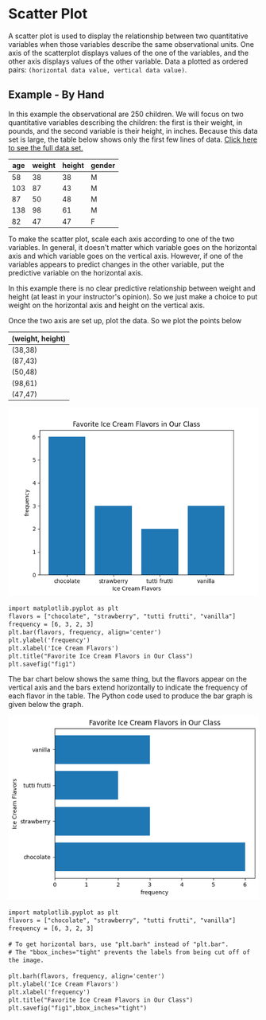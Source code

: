 # Scatter Plot

A scatter plot is used to display the relationship between two quantitative variables when those variables describe the same observational units.  One axis of the scatterplot displays values of the one of the variables, and the other axis displays values of the other variable.  Data a plotted as ordered pairs:
`(horizontal data value, vertical data value)`.

## Example - By Hand
In this example the observational are 250 children.  We will focus on two quantitative variables describing the children: the first is their weight, in pounds, and the second variable is their height, in inches.  Because this data set is large, the table below shows only the first few lines of data.  [Click here to see the full data set.](../data/kid-weights-UsingR.csv)

| age | weight | height | gender |
|-----|--------|--------|--------|
| 58  | 38     | 38     | M      |
| 103 | 87     | 43     | M      |
| 87  | 50     | 48     | M      |
| 138 | 98     | 61     | M      |
| 82  | 47     | 47     | F      |

To make the scatter plot, scale each axis according to one of the two variables.  In general, it doesn't matter which variable goes on the horizontal axis and which variable goes on the vertical axis. However, if one of the variables appears to predict changes in the other variable, put the predictive variable on the horizontal axis.  

In this example there is no clear predictive relationship between weight and height (at least in your instructor's opinion).  So we just make a choice to put weight on the horizontal axis and height on the vertical axis.

Once the two axis are set up, plot the data.  So we plot the points below

 | (weight, height) 
|----------------|
 | (38,38)     | 
| (87,43)     | 
| (50,48)     | 
 | (98,61)     | 
| (47,47)     | 

<!-- (Comment) Code for graph below is in level_1/code/bar_vert.py -->
![Ice Cream Flavors Bar Chart - Vertical Bars](../image/icecream.png)

```
import matplotlib.pyplot as plt
flavors = ["chocolate", "strawberry", "tutti frutti", "vanilla"]
frequency = [6, 3, 2, 3] 
plt.bar(flavors, frequency, align='center')
plt.ylabel('frequency')
plt.xlabel('Ice Cream Flavors')
plt.title("Favorite Ice Cream Flavors in Our Class")
plt.savefig("fig1")
```

The bar chart below shows the same thing, but the flavors appear on the vertical axis and the bars extend horizontally to indicate the frequency of each flavor in the table. The Python code used to produce the bar graph is given below the graph.

<!-- (Comment) Code for graph below is in level_1/code/bar-horiz.py -->
![Ice Cream Flavors Bar Chart - Horizontal Bars](../image/icecreamh.png)

```
import matplotlib.pyplot as plt
flavors = ["chocolate", "strawberry", "tutti frutti", "vanilla"]
frequency = [6, 3, 2, 3] 

# To get horizontal bars, use "plt.barh" instead of "plt.bar".
# The "bbox_inches="tight" prevents the labels from being cut off of the image.

plt.barh(flavors, frequency, align='center')
plt.ylabel('Ice Cream Flavors')
plt.xlabel('frequency')
plt.title("Favorite Ice Cream Flavors in Our Class")
plt.savefig("fig1",bbox_inches="tight")
```

